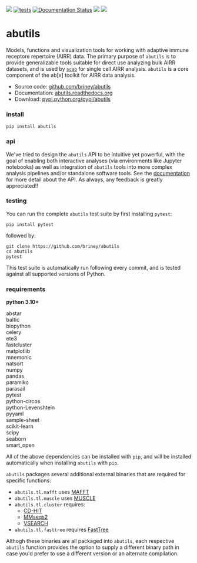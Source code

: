 ![](https://img.shields.io/pypi/v/abutils.svg?colorB=blue)
[![tests](https://github.com/briney/abutils/actions/workflows/pytest.yml/badge.svg)](https://github.com/briney/abutils/actions/workflows/pytest.yml)
[![Documentation Status](https://readthedocs.org/projects/abutils/badge/?version=latest)](https://abutils.readthedocs.io/en/latest/?badge=latest)
![](https://img.shields.io/pypi/pyversions/abutils.svg)
![](https://img.shields.io/badge/license-MIT-blue.svg)

# abutils

Models, functions and visualization tools for working with adaptive immune receptore repertoire (AIRR) data. The primary purpose of `abutils` is to provide generalizable tools suitable for direct use analyzing bulk AIRR datasets, and is used by [`scab`](https://github.com/briney/scab) for single cell AIRR analysis. `abutils` is a core component of the ab\[x\] toolkit for AIRR data analysis.
  
  - Source code: [github.com/briney/abutils](https://github.com/briney/abutils)  
  - Documentation: [abutils.readthedocs.org](http://abutils.readthedocs.org)  
  - Download: [pypi.python.org/pypi/abutils](https://pypi.python.org/pypi/abutils)  
  <!-- - Docker: [hub.docker.com/r/briney/abstar/](https://hub.docker.com/r/briney/abstar/)   -->  
  
### install  
`pip install abutils`  


### api  
We've tried to design the  `abutils` API to be intuitive yet powerful, with the goal of enabling both interactive analyses (via environments like Jupyter notebooks) as well as integration of `abutils` tools into more complex analysis pipelines and/or standalone software tools. See the [documentation](http://abutils.readthedocs.org) for more detail about the API. As always, any feedback is greatly appreciated!!  


### testing  
You can run the complete `abutils` test suite by first installing `pytest`:
```
pip install pytest
```

followed by:

```
git clone https://github.com/briney/abutils
cd abutils
pytest
```

This test suite is automatically run following every commit, and is tested against all supported versions of Python.
  

### requirements  
**python 3.10+**  
  
abstar  
baltic  
biopython  
celery  
ete3  
fastcluster  
matplotlib  
mnemonic  
natsort  
numpy  
pandas  
paramiko  
parasail  
pytest  
python-circos  
python-Levenshtein  
pyyaml  
sample-sheet  
scikit-learn  
scipy  
seaborn  
smart_open  
  
All of the above dependencies can be installed with `pip`, and will be installed automatically when installing `abutils` with `pip`.  
  
`abutils` packages several additional external binaries that are required for specific functions:

* ``abutils.tl.mafft`` uses [MAFFT](https://mafft.cbrc.jp/alignment/software/)
* ``abutils.tl.muscle`` uses [MUSCLE](https://www.drive5.com/muscle/)
* ``abutils.tl.cluster`` requires:
  * [CD-HIT](https://cd-hit.org)
  * [MMseqs2](https://github.com/soedinglab/MMseqs2)
  * [VSEARCH](https://github.com/torognes/vsearch)
* ``abutils.tl.fasttree`` requires [FastTree](http://www.microbesonline.org/fasttree/)

Althogh these binaries are all packaged into `abutils`, each respective `abutils` function provides the option to supply a different binary path in case you'd prefer to use a different version or an alternate compilation.  


